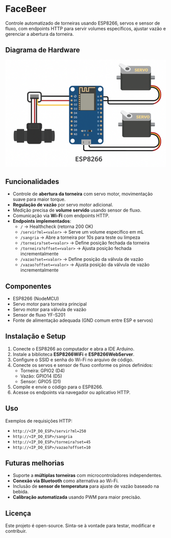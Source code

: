 # FaceBeer
Controle automatizado de torneiras usando ESP8266, servos e sensor de fluxo, com endpoints HTTP para servir volumes específicos, ajustar vazão e gerenciar a abertura da torneira.

## Diagrama de Hardware

![Diagrama de Hardware](docs/ilustração-hardware.png)

## Funcionalidades

- Controle de **abertura da torneira** com servo motor, movimentação suave para maior torque.
- **Regulação de vazão** por servo motor adicional.
- Medição precisa de **volume servido** usando sensor de fluxo.
- Comunicação via **Wi-Fi** com endpoints HTTP.
- **Endpoints implementados**:
  - `/` → Healthcheck (retorna 200 OK)
  - `/servir?ml=<valor>` → Serve um volume específico em mL
  - `/sangria` → Abre a torneira por 10s para teste ou limpeza
  - `/torneira?set=<valor>` → Define posição fechada da torneira
  - `/torneira?offset=<valor>` → Ajusta posição fechada incrementalmente
  - `/vazao?set=<valor>` → Define posição da válvula de vazão
  - `/vazao?offset=<valor>` → Ajusta posição da válvula de vazão incrementalmente

## Componentes

- ESP8266 (NodeMCU)
- Servo motor para torneira principal
- Servo motor para válvula de vazão
- Sensor de fluxo YF-S201
- Fonte de alimentação adequada (GND comum entre ESP e servos)

## Instalação e Setup

1. Conecte o ESP8266 ao computador e abra a IDE Arduino.
2. Instale a biblioteca **ESP8266WiFi** e **ESP8266WebServer**.
3. Configure o SSID e senha do Wi-Fi no arquivo de código.
4. Conecte os servos e sensor de fluxo conforme os pinos definidos:
   - Torneira: GPIO2 (D4)
   - Vazão: GPIO14 (D5)
   - Sensor: GPIO5 (D1)
5. Compile e envie o código para o ESP8266.
6. Acesse os endpoints via navegador ou aplicativo HTTP.

## Uso

Exemplos de requisições HTTP:

- `http://<IP_DO_ESP>/servir?ml=250`
- `http://<IP_DO_ESP>/sangria`
- `http://<IP_DO_ESP>/torneira?set=45`
- `http://<IP_DO_ESP>/vazao?offset=10`

## Futuras melhorias

- Suporte a **múltiplas torneiras** com microcontroladores independentes.
- **Conexão via Bluetooth** como alternativa ao Wi-Fi.
- Inclusão de **sensor de temperatura** para ajuste de vazão baseado na bebida.
- **Calibração automatizada** usando PWM para maior precisão.

## Licença

Este projeto é open-source. Sinta-se à vontade para testar, modificar e contribuir.
